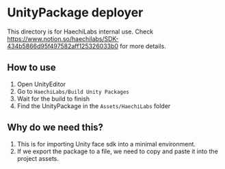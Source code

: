 # UnityPackage deployer

This directory is for HaechiLabs internal use.
Check https://www.notion.so/haechilabs/SDK-434b5866d95f497582aff125326033b0 for more details.

## How to use

1. Open UnityEditor
2. Go to `HaechiLabs/Build Unity Packages`
3. Wait for the build to finish
4. Find the UnityPackage in the `Assets/HaechiLabs` folder

## Why do we need this?

1. This is for importing Unity face sdk into a minimal environment.
2. If we export the package to a file, we need to copy and paste it into the project assets.

